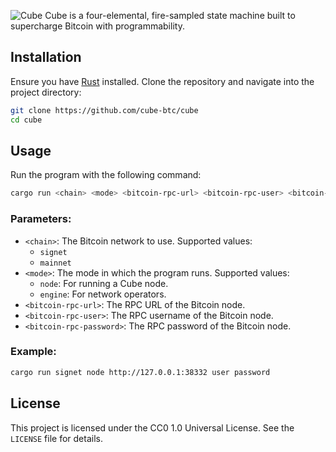 ![Cube](https://i.ibb.co/KjnGsD7L/cube-text-logo.png)
Cube is a four-elemental, fire-sampled state machine built to supercharge Bitcoin with programmability.

## Installation

Ensure you have [Rust](https://www.rust-lang.org/tools/install) installed. Clone the repository and navigate into the project directory:

```sh
git clone https://github.com/cube-btc/cube
cd cube
```

## Usage

Run the program with the following command:

```sh
cargo run <chain> <mode> <bitcoin-rpc-url> <bitcoin-rpc-user> <bitcoin-rpc-password>
```

### Parameters:

- `<chain>`: The Bitcoin network to use. Supported values:
  - `signet`
  - `mainnet`
- `<mode>`: The mode in which the program runs. Supported values:
  - `node`: For running a Cube node.
  - `engine`: For network operators.
- `<bitcoin-rpc-url>`: The RPC URL of the Bitcoin node.
- `<bitcoin-rpc-user>`: The RPC username of the Bitcoin node.
- `<bitcoin-rpc-password>`: The RPC password of the Bitcoin node.

### Example:

```sh
cargo run signet node http://127.0.0.1:38332 user password
```

## License

This project is licensed under the CC0 1.0 Universal License. See the `LICENSE` file for details.
